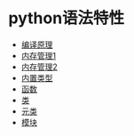 # python语法特性

- [编译原理](https://github.com/im-iron-man/python-gramma/blob/master/1.md)
- [内存管理1](https://github.com/im-iron-man/python-gramma/blob/master/2.md)
- [内存管理2](https://github.com/im-iron-man/python-gramma/blob/master/3.md)
- [内置类型](https://github.com/im-iron-man/python-gramma/blob/master/4.md)
- [函数](https://github.com/im-iron-man/python-gramma/blob/master/5.md)
- [类]()
- [元类]()
- [模块]()